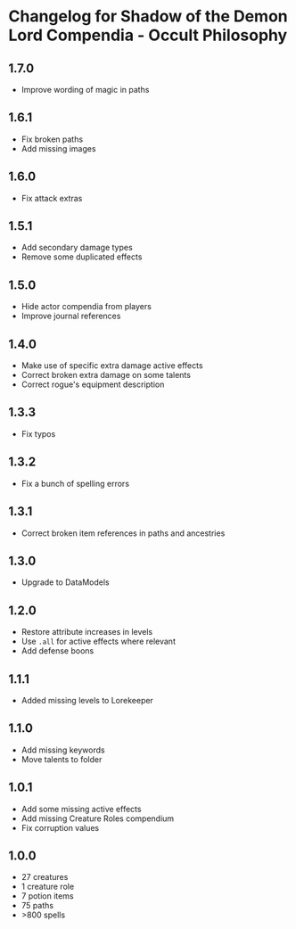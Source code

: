 # Changelog for Shadow of the Demon Lord Compendia - Occult Philosophy

## 1.7.0

- Improve wording of magic in paths

## 1.6.1

- Fix broken paths
- Add missing images

## 1.6.0

- Fix attack extras

## 1.5.1

- Add secondary damage types
- Remove some duplicated effects

## 1.5.0

- Hide actor compendia from players
- Improve journal references

## 1.4.0

- Make use of specific extra damage active effects
- Correct broken extra damage on some talents
- Correct rogue's equipment description

## 1.3.3

- Fix typos

## 1.3.2

- Fix a bunch of spelling errors

## 1.3.1

- Correct broken item references in paths and ancestries


## 1.3.0

- Upgrade to DataModels

## 1.2.0

- Restore attribute increases in levels
- Use `.all` for active effects where relevant
- Add defense boons

## 1.1.1

- Added missing levels to Lorekeeper

## 1.1.0

- Add missing keywords
- Move talents to folder

## 1.0.1

- Add some missing active effects
- Add missing Creature Roles compendium
- Fix corruption values

## 1.0.0

- 27 creatures
- 1 creature role
- 7 potion items
- 75 paths
- \>800 spells
